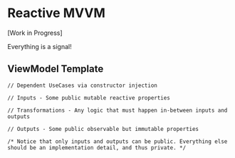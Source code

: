 # Reactive MVVM

\[Work in Progress\]

Everything is a signal!

## ViewModel Template

```
// Dependent UseCases via constructor injection

// Inputs - Some public mutable reactive properties

// Transformations - Any logic that must happen in-between inputs and outputs

// Outputs - Some public observable but immutable properties

/* Notice that only inputs and outputs can be public. Everything else should be an implementation detail, and thus private. */

```